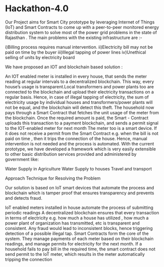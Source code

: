 # Hackathon-4.0
Our Project aims for Smart City prototype by leveraging Internet of Things (IoT) and Smart Contracts to come up with a peer-to-peer monitored energy distribution system to solve most of the power grid problems in the state of Rajasthan . The main problems with the existing infrastructure are :-

i)Billing process requires manual intervention.
ii)Electricity bill may not be paid on time by the buyer
iii)Illegal tapping of power lines
iv)Unethical selling of units by electricity board

We have proposed an IOT and blockchain based solution :

An IOT enabled meter is installed in every house, that sends the meter reading at regular intervals to a decentralized blockchain. This way, every house’s usage is transparent.Local transformers and power plants too are connected to the blockchain and upload their electricity transactions on a regular basis. Hence, in case of illegal tapping of electricity, the sum of electricity usage by individual houses and transformers/power plants will not be equal, and the blockchain will detect this theft.
The household now pays through a Smart Contract that fetches the unit usage of the meter from the blockchain. Once the required amount is paid, the Smart - Contract uploads this transaction to a payment blockchain, and sends a permit signal to the IOT-enabled meter for next month The meter too is a smart device. If it does not receive a permit from the Smart Contract e.g. when the bill is not paid on time , then it trips the connection of the house. Hence, manual intervention is not needed and the process is automated.
With the current prototype, we have developed a framework which is very easily extensible to other basic distribution services provided and administered by government like:

Water Supply in Agriculture 
Water Supply to houses 
Travel and transport

Approach Technique for Resolving the Problem 

Our solution is based on IoT smart devices that automate the process and blockchain which is tamper proof that ensures transparency and prevents and detects fraud. 

IoT enabled meters installed in house automate the process of submitting periodic readings
A decentralized blockchain ensures that every transaction in terms of electricity e.g. how much a house has utilized , how much a power plant of organization has transmitted, etc is transparent and consistent. Any fraud would lead to inconsistent blocks, hence triggering detection of a possible illegal tap.
Smart Contracts form the core of the system. They manage payments of each meter based on their blockchain readings, and manage permits for electricity for the next month. If a household fails to pay bill in the required time, the smart contract does not send permit to the IoT meter, which results in the meter automatically tripping the connection
